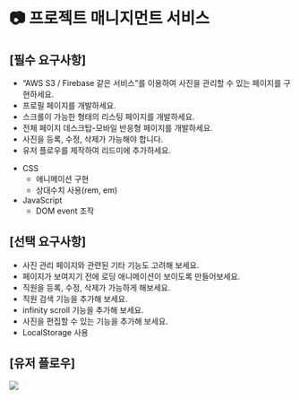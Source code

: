 # :camera: 프로젝트 매니지먼트 서비스

## [필수 요구사항]

- “AWS S3 / Firebase 같은 서비스”를 이용하여 사진을 관리할 수 있는 페이지를 구현하세요.
- 프로필 페이지를 개발하세요.
- 스크롤이 가능한 형태의 리스팅 페이지를 개발하세요.
- 전체 페이지 데스크탑-모바일 반응형 페이지를 개발하세요.
- 사진을 등록, 수정, 삭제가 가능해야 합니다.
- 유저 플로우를 제작하여 리드미에 추가하세요.

* CSS
  - 애니메이션 구현
  - 상대수치 사용(rem, em)
* JavaScript
  - DOM event 조작

## [선택 요구사항]

- 사진 관리 페이지와 관련된 기타 기능도 고려해 보세요.
- 페이지가 보여지기 전에 로딩 애니메이션이 보이도록 만들어보세요.
- 직원을 등록, 수정, 삭제가 가능하게 해보세요.
- 직원 검색 기능을 추가해 보세요.
- infinity scroll 기능을 추가해 보세요.
- 사진을 편집할 수 있는 기능을 추가해 보세요.
- LocalStorage 사용

## [유저 플로우]

<img src="https://img1.daumcdn.net/thumb/R1280x0/?scode=mtistory2&fname=https%3A%2F%2Fblog.kakaocdn.net%2Fdn%2FbTNYVx%2FbtsrwVF3xo9%2FirebbNULGkp1kvvbJoVhxk%2Fimg.png">
